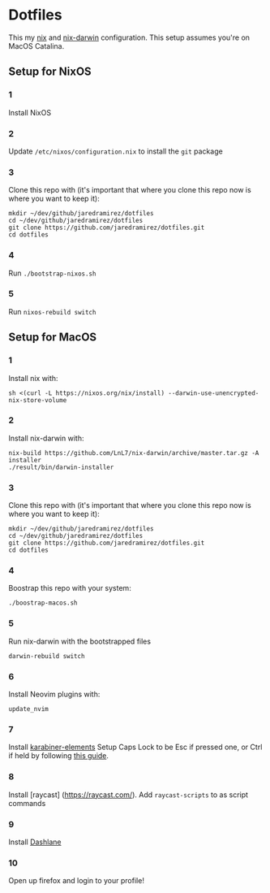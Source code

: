 # Dotfiles

This my [nix](https://nixos.org/nix/https://nixos.org/nix/) and [nix-darwin](https://github.com/LnL7/nix-darwin) configuration. This setup assumes you're on MacOS Catalina.

## Setup for NixOS

### 1
Install NixOS

### 2
Update `/etc/nixos/configuration.nix` to install the `git` package

### 3
Clone this repo with (it's important that where you clone this repo now is where you want to keep it):
```
mkdir ~/dev/github/jaredramirez/dotfiles
cd ~/dev/github/jaredramirez/dotfiles
git clone https://github.com/jaredramirez/dotfiles.git
cd dotfiles
```

### 4
Run `./bootstrap-nixos.sh`

### 5
Run `nixos-rebuild switch`

## Setup for MacOS

### 1
Install nix with:
```
sh <(curl -L https://nixos.org/nix/install) --darwin-use-unencrypted-nix-store-volume
```

### 2
Install nix-darwin with:
```
nix-build https://github.com/LnL7/nix-darwin/archive/master.tar.gz -A installer
./result/bin/darwin-installer
```
### 3
Clone this repo with (it's important that where you clone this repo now is where you want to keep it):
```
mkdir ~/dev/github/jaredramirez/dotfiles
cd ~/dev/github/jaredramirez/dotfiles
git clone https://github.com/jaredramirez/dotfiles.git
cd dotfiles
```

### 4
Boostrap this repo with your system:
```
./boostrap-macos.sh
```

### 5
Run nix-darwin with the bootstrapped files
```
darwin-rebuild switch
```

### 6
Install Neovim plugins with:
```
update_nvim
```

### 7
Install [karabiner-elements](https://karabiner-elements.pqrs.org/)
Setup Caps Lock to be Esc if pressed one, or Ctrl if held by following [this guide](https://karabiner-elements.pqrs.org/docs/manual/configuration/configure-complex-modifications/).

### 8
Install [raycast] (https://raycast.com/).
Add `raycast-scripts` to as script commands

### 9 
Install [Dashlane](https://www.dashlane.com/)


### 10
Open up firefox and login to your profile!
